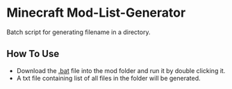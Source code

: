 # Minecraft Mod-List-Generator
Batch script for generating filename in a directory.

## How To Use
- Download the [.bat](https://github.com/jhoooooo/Mod-List-Generator/releases/download/script/modlistgenerator.bat) file into the mod folder and run it by double clicking it.
- A txt file containing list of all files in the folder will be generated.
